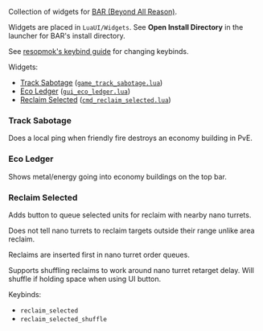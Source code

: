 Collection of widgets for [BAR (Beyond All Reason)](https://www.beyondallreason.info/).

Widgets are placed in `LuaUI/Widgets`. See **Open Install Directory** in the launcher for BAR's install directory.

See [resopmok's keybind guide](https://github.com/resopmok/BAR_uikeys_collections/blob/main/keybind-guide.md) for changing keybinds.

Widgets:
* [Track Sabotage](#track-sabotage) ([`game_track_sabotage.lua`](https://raw.githubusercontent.com/manshanko/bar-widgets/main/game_track_sabotage.lua))
* [Eco Ledger](#eco-ledger) ([`gui_eco_ledger.lua`](https://raw.githubusercontent.com/manshanko/bar-widgets/main/gui_eco_ledger.lua))
* [Reclaim Selected](#reclaim-selected) ([`cmd_reclaim_selected.lua`](https://raw.githubusercontent.com/manshanko/bar-widgets/main/cmd_reclaim_selected.lua))



### Track Sabotage

Does a local ping when friendly fire destroys an economy building in PvE.



### Eco Ledger

Shows metal/energy going into economy buildings on the top bar.



### Reclaim Selected

Adds button to queue selected units for reclaim with nearby nano turrets.

Does not tell nano turrets to reclaim targets outside their range unlike area reclaim.

Reclaims are inserted first in nano turret order queues.

Supports shuffling reclaims to work around nano turret retarget delay.
Will shuffle if holding space when using UI button.

Keybinds:
* `reclaim_selected`
* `reclaim_selected_shuffle`
